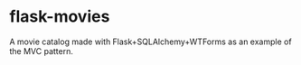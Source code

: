 # flask-movies
A movie catalog made with Flask+SQLAlchemy+WTForms as an example of the MVC pattern.
